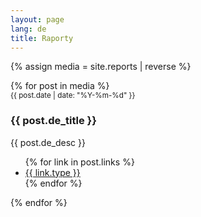 ```yaml
---
layout: page
lang: de
title: Raporty
---
```


{% assign media = site.reports | reverse %}
<div class="posts">
{% for post in media %}	
		<article>
		    <small>{{ post.date  | date: "%Y-%m-%d" }}</small>
			<h3>{{ post.de_title }}</h3>
			<p>{{ post.de_desc }}</p>
			<ul class="actions">
			    {% for link in post.links %}	
                    <li><a href="{{ link.link }}" class="button">{{ link.type }}</a></li>
                {% endfor %}
            </ul>
		</article>
{% endfor %}